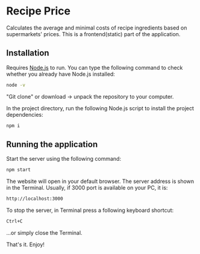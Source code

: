 
# Recipe Price

Calculates the average and minimal costs of recipe ingredients based on supermarkets' prices. This is a frontend(static) part of the application.

## Installation 

Requires [Node.js](https://https://nodejs.org/) to run. 
You can type the following command to check whether you already have Node.js installed: 

```sh
node -v
```

"Git clone" or download -> unpack the repository to your computer.

In the project directory, run the following Node.js script to install the project dependencies:

```sh
npm i 
```

## Running the application

Start the server using the following command:

```sh
npm start
```

The website will open in your default browser. The server address is shown in the Terminal. Usually, if 3000 port is available on your PC, it is:

```sh
http://localhost:3000
```

To stop the server, in Terminal press a following keyboard shortcut: 

```sh
Ctrl+C
```

...or simply close the Terminal.

That's it. Enjoy!
